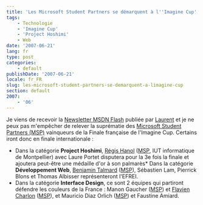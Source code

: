 ```yaml
---
title: 'Les Microsoft Student Partners se démarquent à l''Imagine Cup'
tags:
    - Technologie
    - 'Imagine Cup'
    - 'Project Hoshimi'
    - Web
date: '2007-06-21'
lang: fr
type: post
categories:
    - default
publishDate: '2007-06-21'
locale: fr_FR
slug: les-microsoft-student-partners-se-demarquent-a-limagine-cup
section: default
2007:
    - '06'
---
```


Je viens de recevoir la [Newsletter MSDN Flash](http://msdn.microsoft.com/en-us/aa570311.aspx) publiée par [Laurent](http://blogs.msdn.com/b/laurelle/) et je ne peux pas m'empêcher de relever la suprématie des [Microsoft Student Partners (MSP)](https://www.microsoftstudentpartners.com) vainqueurs de la Finale française de l'Imagine Cup. Certains iront donc en finale internationale&nbsp;:

*   Dans la catégorie **Project Hoshimi**, [Régis Hanol](http://blogs.developpeur.org/zogstrip/archive/2007/06/15/project-hoshimi-finaliste.aspx) ([MSP](https://www.microsoftstudentpartners.com), IUT informatique de Montpellier) avec Laure Portet disputera pour la 3e fois la finale et ajoutera peut-être une médaille d'or à son palmarès*   Dans la catégorie **Développement Web**, [Benjamin Talmard](http://benjamin.talmard.com/) ([MSP](https://www.microsoftstudentpartners.com)), Sébastien Lam, Pierrick Blons et Thomas Albisser représenteront l'EFREI.
*   Dans la catégorie **Interface Design**, ce sont 2 équipes qui partiront défendre les couleurs de la France&nbsp;: Manon Gaucher ([MSP](https://www.microsoftstudentpartners.com)) et [Flavien Charlon](http://blogs.codes-sources.com/raptorxp/archive/2007/06/15/imagine-cup-2007-c-est-parti-pour-la-finale.aspx) ([MSP](https://www.microsoftstudentpartners.com)), et Mauricio Diaz Orlich ([MSP](https://www.microsoftstudentpartners.com)) et Faustine Amiard.